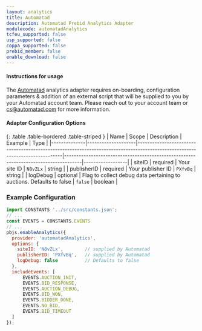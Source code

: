 ```yaml
---
layout: analytics
title: Automatad
description: Automatad Prebid Analytics Adapter
modulecode: automatadAnalytics
tcfeu_supported: false
usp_supported: false
coppa_supported: false
prebid_member: false
enable_download: false
---
```


#### Instructions for usage

The [Automatad](https://automatad.com/) analytics adapter requires on-boarding, configuration
parameters & addition of an external script that will be supplied to you by your Automatad account team. Please reach out to your account team or
<cs@automatad.com> for more information.

#### Adapter Configuration Options

{: .table .table-bordered .table-striped }
| Name         | Scope              | Description                                                                                                                 | Example                                                                             | Type             |
|--------------|--------------------|-----------------------------------------------------------------------------------------------------------------------------|-------------------------------------------------------------------------------------|------------------|
| siteID | required  | Your site ID | `N8vZLx`  | string |
| publisherID | required  | Your publisher ID | `PXfvBq`  | string |
| logDebug | optional  | Flag to collect debug data pertaining to auctions. Defaults to false | `false`  | boolean |

### Example Configuration

```js
import CONSTANTS '../src/constants.json';
// ...
const EVENTS = CONSTANTS.EVENTS
// ...
pbjs.enableAnalytics({
  provider: 'automatadAnalytics',
  options: {
    siteID: 'N8vZLx',        // supplied by Automatad
    publisherID: 'PXfvBq',   // supplied by Automatad
    logDebug: false          // Defaults to false
  },
  includeEvents: [
      EVENTS.AUCTION_INIT,
      EVENTS.BID_RESPONSE,
      EVENTS.AUCTION_DEBUG,
      EVENTS.BID_WON,
      EVENTS.BIDDER_DONE,
      EVENTS.NO_BID,
      EVENTS.BID_TIMEOUT
  ]
});
```
